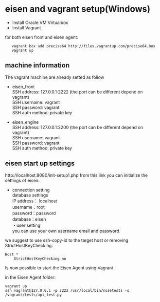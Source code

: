 # eisen and vagrant setup(Windows)

* Install Oracle VM Virtualbox  
* Install Vagrant

for both eisen front and eisen agent:
```
   vagrant box add precise64 http://files.vagrantup.com/precise64.box
   vagrant up
```

## machine information
The vagrant machine are already setted as follow 
* eisen_front  
SSH address: 127.0.0.1:2222 (the port can be different depend on vagrant)  
SSH username: vagrant  
SSH password: vagrant  
SSH auth method: private key  

* eisen_engine  
SSH address: 127.0.0.1:2200  (the port can be different depend on vagrant)  
SSH username: vagrant  
SSH password: vagrant  
SSH auth method: private key  

## eisen start up settings
http://localhost:8080/init-setup1.php from this link you can initialize the settings of eisen.
* connection setting  
database settings  
IP address： localhost  
username：root  
password：password  
database：eisen  
・user setting  
you can use your own username email and password.

we suggest to use ssh-copy-id to the target host or removing StrictHostKeyChecking. 

```
Host *
    StrictHostKeyChecking no
```

Is now possible to start the Eisen Agent using Vagrant

in the Eisen Agent folder:
```
vagrant up
ssh vagrant@127.0.0.1 -p 2222 /usr/local/bin/nosetests -s /vagrant/tests/api_test.py
```
